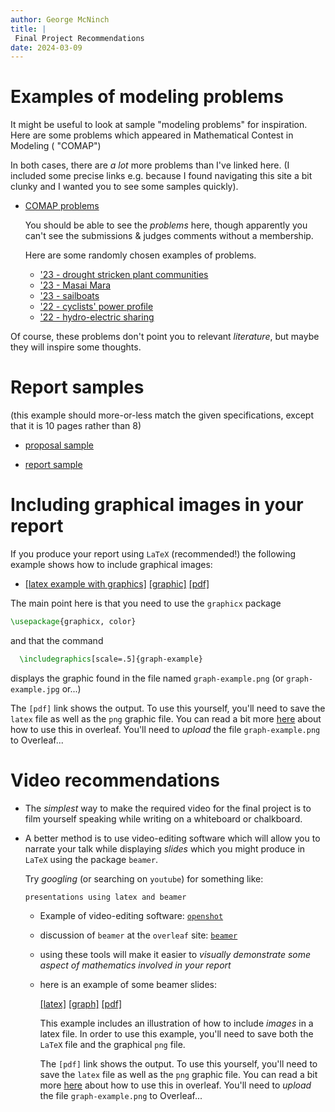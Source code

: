 ```yaml
---
author: George McNinch
title: |
 Final Project Recommendations
date: 2024-03-09
---
```


# Examples of modeling problems

It might be useful to look at sample "modeling problems" for
inspiration. Here are some problems which appeared in Mathematical Contest in Modeling ( "COMAP")

In both cases, there are *a lot* more problems than I've linked
here. (I included some precise links e.g. because I found navigating
this site a bit clunky and I wanted you to see some samples quickly).
  

- [COMAP problems](https://www.contest.comap.com/undergraduate/contests/mcm/previous-contests.php)
  
  You should be able to see the *problems* here, though apparently you
  can't see the submissions & judges comments without a membership.
  
  Here are some randomly chosen examples of problems.
  - ['23 - drought stricken plant communities](https://www.mathmodels.org/Problems/2023/MCM-A/2023_MCM_Problem_A.pdf)
  - ['23 - Masai Mara](https://www.mathmodels.org/Problems/2023/MCM-B/2023_MCM_Problem_B.pdf)
  - ['23 - sailboats](https://www.mathmodels.org/Problems/2023/MCM-Y/2023_MCM%20_Problem_Y.pdf)
  - ['22 - cyclists' power profile](https://www.mathmodels.org/Problems/2022/MCM-A/2022_MCM_Problem_A.pdf)
  - ['22 - hydro-electric sharing](https://www.mathmodels.org/Problems/2022/MCM-B/2022_MCM_Problem_B.pdf)

Of course, these problems don't point you to relevant *literature*, but maybe they will inspire some thoughts.


# Report samples 

  (this example should more-or-less match the given specifications, except that it is 10 pages rather than 8)

  - [proposal sample](/course-assets/samples/FinalProposal_Sample.pdf)
  
  - [report sample](/course-assets/samples/FinalReport_Sample.pdf)


# Including graphical images in your report

If you produce your report using `LaTeX` (recommended!) the following example shows how
to include graphical images:

  - [[latex example with graphics]](/course-assets/latex-examples/graphic-example.tex)
	[[graphic]](/course-assets/latex-examples/graph-example.png)
	[[pdf]](/course-assets/latex-examples/graphic-example.pdf)

The main point here is that you need to use the `graphicx` package

``` latex
\usepackage{graphicx, color}
```

and that the command

```latex
  \includegraphics[scale=.5]{graph-example}
```
displays the graphic found in the file named `graph-example.png` (or `graph-example.jpg` or...)

The `[pdf]` link shows the output. To use this yourself, you'll need
to save the `latex` file as well as the `png` graphic file. You can
read a bit more
[here](https://www.overleaf.com/learn/latex/Inserting_Images) about
how to use this in overleaf. You'll need to *upload* the file
`graph-example.png` to Overleaf...

# Video recommendations

- The *simplest* way to make the required video for the final project
  is to film yourself speaking while writing on a whiteboard or
  chalkboard.

- A better method is to use video-editing software which will allow
  you to narrate your talk while displaying *slides* which you might
  produce in `LaTeX` using the package `beamer`.
  
  Try *googling* (or searching on `youtube`) for something like:
  
  `presentations using latex and beamer`
  
  - Example of video-editing software: [`openshot`](https://www.openshot.org/)

  - discussion of `beamer` at the `overleaf` site: [`beamer`](https://www.overleaf.com/learn/latex/Beamer)
  
  - using these tools will make it easier to *visually demonstrate
    some aspect of mathematics involved in your report*
  
  - here is an example of some beamer slides:
  
    [[latex]](/course-assets/latex-examples/beamer-example.tex)
	[[graph]](/course-assets/latex-examples/graph-example.png)
	[[pdf]](/course-assets/latex-examples/beamer-example.pdf)

    This example includes an illustration of how to include *images* in a latex file.
	In order to use this example, you'll need to save both the `LaTeX`
	file and the graphical `png` file.

    The `[pdf]` link shows the output. To use this yourself, you'll need
	to save the `latex` file as well as the `png` graphic file. You can
	read a bit more
	[here](https://www.overleaf.com/learn/latex/Inserting_Images) about
	how to use this in overleaf. You'll need to *upload* the file
	`graph-example.png` to Overleaf...

